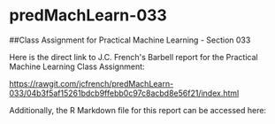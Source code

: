 # predMachLearn-033

##Class Assignment for Practical Machine Learning - Section 033

Here is the direct link to J.C. French's Barbell report for the Practical Machine Learning Class Assignment:

https://rawgit.com/jcfrench/predMachLearn-033/04b3f5af15261bdcb9ffebb0c97c8acbd8e56f21/index.html

Additionally, the R Markdown file for this report can be accessed here:
